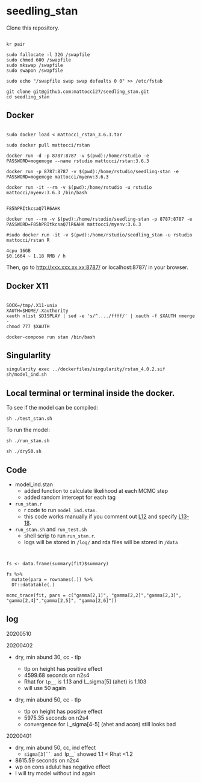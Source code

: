 # seedling_stan

Clone this repository.

```{bash}

kr pair

sudo fallocate -l 32G /swapfile
sudo chmod 600 /swapfile
sudo mkswap /swapfile
sudo swapon /swapfile

sudo echo "/swapfile swap swap defaults 0 0" >> /etc/fstab

git clone git@github.com:mattocci27/seedling_stan.git
cd seedling_stan

```


## Docker

```{bash}

sudo docker load < mattocci_rstan_3.6.3.tar

sudo docker pull mattocci/rstan

docker run -d -p 8787:8787 -v $(pwd):/home/rstudio -e PASSWORD=mogemoge --name rstudio mattocci/rstan:3.6.3

docker run -p 8787:8787 -v $(pwd):/home/rstudio/seedling-stan -e PASSWORD=mogemoge mattocci/myenv:3.6.3

docker run -it --rm -v $(pwd):/home/rstudio -u rstudio mattocci/myenv:3.6.3 /bin/bash


F85hPRItkcsaQ7lR6AHK

docker run --rm -v $(pwd):/home/rstudio/seedling-stan -p 8787:8787 -e PASSWORD=F85hPRItkcsaQ7lR6AHK mattocci/myenv:3.6.3

#sudo docker run -it -v $(pwd):/home/rstudio/seedling_stan -u rstudio mattocci/rstan R

4cpu 16GB
$0.1664 ~ 1.18 RMB / h
```

Then, go to http://xxx.xxx.xx.xx:8787/ or localhost:8787/ in your browser.

## Docker X11

```

SOCK=/tmp/.X11-unix
XAUTH=$HOME/.Xauthority
xauth nlist $DISPLAY | sed -e 's/^..../ffff/' | xauth -f $XAUTH nmerge -
chmod 777 $XAUTH

docker-compose run stan /bin/bash

```

## Singularlity

```
singularity exec ../dockerfiles/singularity/rstan_4.0.2.sif sh/model_ind.sh
```


## Local terminal or terminal inside the docker.

To see if the model can be compiled:

```{bash}
sh ./test_stan.sh
```

To run the model:

```{bash}
sh ./run_stan.sh

sh ./dry50.sh

```

## Code

- model_ind.stan
    - added function to calculate likelihood at each MCMC step
    - added random intercept for each tag
- `run_stan.r`
    - r code to run `model_ind.stan`.
    - this code works manually if you comment out [L12](https://github.com/mattocci27/seedling_stan/blob/2d065e240222943a0abc6b68df3839e6fa3eaef4/run_stan.r#L12) and specify [L13-18](https://github.com/mattocci27/seedling_stan/blob/2d065e240222943a0abc6b68df3839e6fa3eaef4/run_stan.r#L13-L18).
- `run_stan.sh` and `run_test.sh`
    - shell scrip to run `run_stan.r`.
    - logs will be stored in `/log/` and rda files will be stored in `/data`


```{r}


fs <- data.frame(summary(fit)$summary)

fs %>%
  mutate(para = rownames(.)) %>%
  DT::datatable(.)

mcmc_trace(fit, pars = c("gamma[2,1]", "gamma[2,2]","gamma[2,3]", "gamma[2,4]","gamma[2,5]", "gamma[2,6]"))

```

## log

20200510


20200402
- dry, min abund 30, cc - tlp
  - tlp on height has positive effect
  - 4599.68 seconds on n2s4
  - Rhat for  `lp__` is 1.13 and L_sigma[5] (ahet) is 1.103
  - will use 50 again

- dry, min abund 50, cc - tlp
  - tlp on height has positive effect
  - 5975.35 seconds on n2s4
  - convergence for L_sigma[4-5] (ahet and acon) still looks bad


20200401

- dry, min abund 50, cc, ind effect
    - `sigma[3]`` and `lp__` showed 1.1 < Rhat <1.2
- 8615.59 seconds on n2s4
- wp on cons adulut has negative effect
- I will try model without ind again



